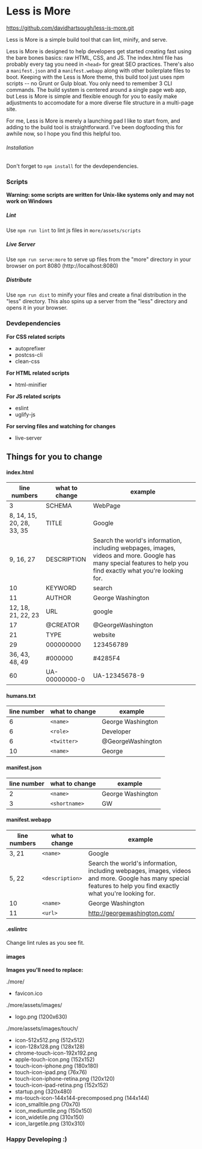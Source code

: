 # Less is More
https://github.com/davidhartsough/less-is-more.git

Less is More is a simple build tool that can lint, minify, and serve.

Less is More is designed to help developers get started creating fast using the bare bones basics: raw HTML, CSS, and JS. The index.html file has probably every tag you need in `<head>` for great SEO practices. There's also a `manifest.json` and a `manifest.webapp` along with other boilerplate files to boot. Keeping with the Less is More theme, this build tool just uses npm scripts -- no Grunt or Gulp bloat. You only need to remember 3 CLI commands. The build system is centered around a single page web app, but Less is More is simple and flexible enough for you to easily make adjustments to accomodate for a more diverse file structure in a multi-page site.

For me, Less is More is merely a launching pad I like to start from, and adding to the build tool is straightforward. I've been dogfooding this for awhile now, so I hope you find this helpful too.

###### Installation
Don't forget to `npm install` for the devdependencies.

### Scripts
**Warning: some scripts are written for Unix-like systems only and may not work on Windows**
##### Lint
Use `npm run lint` to lint js files in `more/assets/scripts`
##### Live Server
Use `npm run serve:more` to serve up files from the "more" directory in your browser on port 8080 (http://localhost:8080)
##### Distribute
Use `npm run dist` to minify your files and create a final distribution in the "less" directory. This also spins up a server from the "less" directory and opens it in your browser.

### Devdependencies
**For CSS related scripts**
- autoprefixer
- postcss-cli
- clean-css

**For HTML related scripts**
- html-minifier

**For JS related scripts**
- eslint
- uglify-js

**For serving files and watching for changes**
- live-server

## Things for you to change

#### index.html
| line numbers | what to change | example |
| -------- | -------- | -------- |
| 3 | SCHEMA | WebPage |
| 8, 14, 15, 20, 28, 33, 35 | TITLE | Google |
| 9, 16, 27 | DESCRIPTION | Search the world's information, including webpages, images, videos and more. Google has many special features to help you find exactly what you're looking for. |
| 10 | KEYWORD | search |
| 11 | AUTHOR | George Washington |
| 12, 18, 21, 22, 23 | URL | google |
| 17 | @CREATOR | @GeorgeWashington |
| 21 | TYPE | website |
| 29 | 000000000 | 123456789 |
| 36, 43, 48, 49 | #000000 | #4285F4 |
| 60 | UA-00000000-0 | UA-12345678-9 |

#### humans.txt
| line number | what to change | example |
| ---- | ---- | ---- |
| 6 | `<name>` | George Washington |
| 6 | `<role>` | Developer |
| 6 | `<twitter>` | @GeorgeWashington |
| 10 | `<name>` | George |

#### manifest.json
| line number | what to change | example |
| ---- | ---- | ---- |
| 2 | `<name>` | George Washington |
| 3 | `<shortname>` | GW |

#### manifest.webapp
| line numbers | what to change | example |
| ---- | ---- | ---- |
| 3, 21 | `<name>` | Google |
| 5, 22 | `<description>` | Search the world's information, including webpages, images, videos and more. Google has many special features to help you find exactly what you're looking for. |
| 10 | `<name>` | George Washington |
| 11 | `<url>` | http://georgewashington.com/ |

#### .eslintrc
Change lint rules as you see fit.

#### images
**Images you'll need to replace:**

./more/
- favicon.ico

./more/assets/images/
- logo.png (1200x630)

./more/assets/images/touch/
- icon-512x512.png (512x512)
- icon-128x128.png (128x128)
- chrome-touch-icon-192x192.png
- apple-touch-icon.png (152x152)
- touch-icon-iphone.png (180x180)
- touch-icon-ipad.png (76x76)
- touch-icon-iphone-retina.png (120x120)
- touch-icon-ipad-retina.png (152x152)
- startup.png (320x480)
- ms-touch-icon-144x144-precomposed.png (144x144)
- icon_smalltile.png (70x70)
- icon_mediumtile.png (150x150)
- icon_widetile.png (310x150)
- icon_largetile.png (310x310)

### Happy Developing :)
